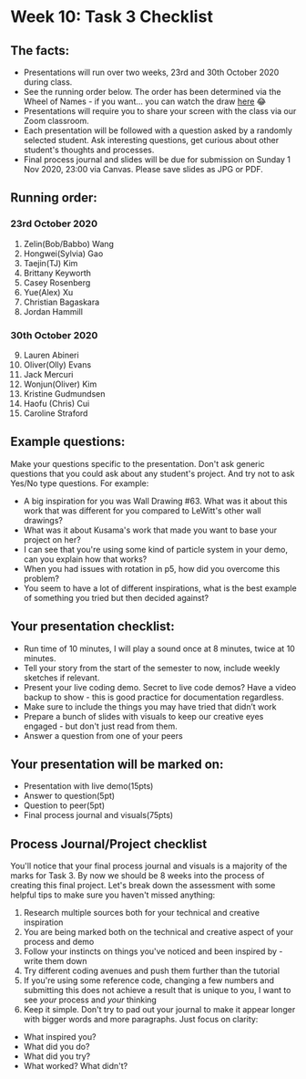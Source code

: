 # Week 10: Task 3 Checklist

## The facts:
- Presentations will run over two weeks, 23rd and 30th October 2020 during class.
- See the running order below. The order has been determined via the Wheel of Names - if you want... you can watch the draw [here](https://drive.google.com/file/d/1tL8gl7y7-ZRPLVejonwtVVfLMF0xu3tP/view?usp=sharing) 😂
- Presentations will require you to share your screen with the class via our Zoom classroom. 
- Each presentation will be followed with a question asked by a randomly selected student. Ask interesting questions, get curious about other student's thoughts and processes.
- Final process journal and slides will be due for submission on Sunday 1 Nov 2020, 23:00 via Canvas. Please save slides as JPG or PDF.  

## Running order:
### 23rd October 2020
1. Zelin(Bob/Babbo) Wang
2. Hongwei(Sylvia) Gao
3. Taejin(TJ) Kim
4. Brittany Keyworth
5. Casey Rosenberg
6. Yue(Alex) Xu
7. Christian Bagaskara
8. Jordan Hammill

### 30th October 2020
9. Lauren Abineri
10. Oliver(Olly) Evans
11. Jack Mercuri
12. Wonjun(Oliver) Kim
13. Kristine Gudmundsen
14. Haofu (Chris) Cui
15. Caroline Straford

## Example questions:
Make your questions specific to the presentation. Don't ask generic questions that you could ask about any student's project. And try not to ask Yes/No type questions. For example:
- A big inspiration for you was Wall Drawing #63. What was it about this work that was different for you compared to LeWitt's other wall drawings?
- What was it about Kusama's work that made you want to base your project on her?
- I can see that you're using some kind of particle system in your demo, can you explain how that works?
- When you had issues with rotation in p5, how did you overcome this problem?
- You seem to have a lot of different inspirations, what is the best example of something you tried but then decided against?

## Your presentation checklist:
- Run time of 10 minutes, I will play a sound once at 8 minutes, twice at 10 minutes.
- Tell your story from the start of the semester to now, include weekly sketches if relevant.
- Present your live coding demo. Secret to live code demos? Have a video backup to show - this is good practice for documentation regardless.
- Make sure to include the things you may have tried that didn’t work
- Prepare a bunch of slides with visuals to keep our creative eyes engaged - but don't just read from them. 
- Answer a question from one of your peers

## Your presentation will be marked on:
- Presentation with live demo(15pts)
- Answer to question(5pt)
- Question to peer(5pt)
- Final process journal and visuals(75pts)

## Process Journal/Project checklist
You'll notice that your final process journal and visuals is a majority of the marks for Task 3. By now we should be 8 weeks into the process of creating this final project. Let's break down the assessment with some helpful tips to make sure you haven't missed anything:
1. Research multiple sources both for your technical and creative inspiration
2. You are being marked both on the technical and creative aspect of your process and demo
3. Follow your instincts on things you've noticed and been inspired by - write them down
4. Try different coding avenues and push them further than the tutorial
5. If you're using some reference code, changing a few numbers and submitting this does not achieve a result that is unique to you, I want to see *your* process and *your* thinking
6. Keep it simple. Don't try to pad out your journal to make it appear longer with bigger words and more paragraphs. Just focus on clarity:
- What inspired you?
- What did you do?
- What did you try?
- What worked? What didn't?